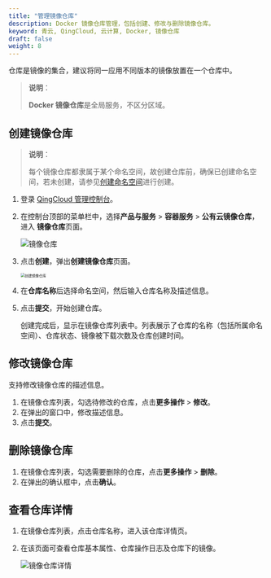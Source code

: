 ```yaml
---
title: "管理镜像仓库"
description: Docker 镜像仓库管理，包括创建、修改与删除镜像仓库。
keyword: 青云, QingCloud, 云计算, Docker, 镜像仓库
draft: false
weight: 8
---
```


仓库是镜像的集合，建议将同一应用不同版本的镜像放置在一个仓库中。

> **说明**：
>
> **Docker 镜像仓库**是全局服务，不区分区域。

##  创建镜像仓库

> **说明**：
>
> 每个镜像仓库都隶属于某个命名空间，故创建仓库前，确保已创建命名空间，若未创建，请参见[创建命名空间](/container/dockerhub/manual/mge_namesapce/#创建命名空间)进行创建。

1. 登录 [QingCloud 管理控制台](https://console.qingcloud.com/login)。

2. 在控制台顶部的菜单栏中，选择**产品与服务** > **容器服务** > **公有云镜像仓库**，进入 **镜像仓库**页面。

   ![镜像仓库](/container/dockerhub/_images/repo_list.png)

3. 点击**创建**，弹出**创建镜像仓库**页面。

   <img src="/container/dockerhub/_images/create_repo.png" alt="创建镜像仓库" style="zoom:50%;" />

4. 在**仓库名称**后选择命名空间，然后输入仓库名称及描述信息。

5. 点击**提交**，开始创建仓库。

   创建完成后，显示在镜像仓库列表中。列表展示了仓库的名称（包括所属命名空间）、仓库状态、镜像被下载次数及仓库创建时间。

## 修改镜像仓库

支持修改镜像仓库的描述信息。

1. 在镜像仓库列表，勾选待修改的仓库，点击**更多操作** > **修改**。
2. 在弹出的窗口中，修改描述信息。
3. 点击**提交**。

## 删除镜像仓库

1. 在镜像仓库列表，勾选需要删除的仓库，点击**更多操作** > **删除**。
2. 在弹出的确认框中，点击**确认**。

## 查看仓库详情

1. 在镜像仓库列表，点击仓库名称，进入该仓库详情页。

2. 在该页面可查看仓库基本属性、仓库操作日志及仓库下的镜像。

   ![镜像仓库详情](/container/dockerhub/_images/repo_details.png)



